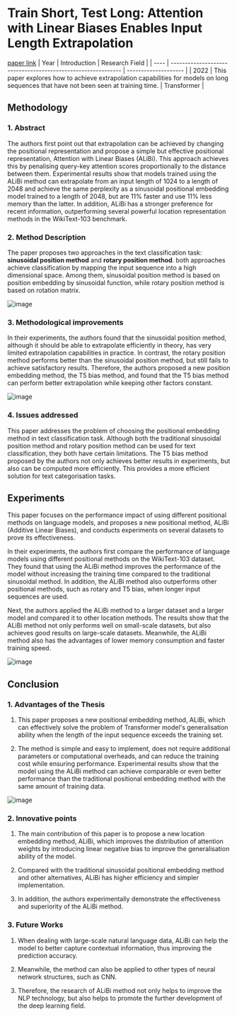 # Train Short, Test Long: Attention with Linear Biases Enables Input Length Extrapolation
[paper link](https://arxiv.org/pdf/2108.12409) 
| Year | Introduction                                                         | Research Field                 |
| ---- | ------------------------------------------------------------ | -------------------- |
| 2022 | This paper explores how to achieve extrapolation capabilities for models on long sequences that have not been seen at training time.         |   Transformer        |

## Methodology

### 1. Abstract
The authors first point out that extrapolation can be achieved by changing the positional representation and propose a simple but effective positional representation, Attention with Linear Biases (ALiBi). This approach achieves this by penalising query-key attention scores proportionally to the distance between them. Experimental results show that models trained using the ALiBi method can extrapolate from an input length of 1024 to a length of 2048 and achieve the same perplexity as a sinusoidal positional embedding model trained to a length of 2048, but are 11% faster and use 11% less memory than the latter. In addition, ALiBi has a stronger preference for recent information, outperforming several powerful location representation methods in the WikiText-103 benchmark.

### 2. Method Description 
The paper proposes two approaches in the text classification task: **sinusoidal position method** and **rotary position method**. both approaches achieve classification by mapping the input sequence into a high dimensional space. Among them, sinusoidal position method is based on position embedding by sinusoidal function, while rotary position method is based on rotation matrix.

![image](https://github.com/user-attachments/assets/acc2223c-5300-4b1a-9756-d81fa92dd8ef)

### 3. Methodological improvements
In their experiments, the authors found that the sinusoidal position method, although it should be able to extrapolate efficiently in theory, has very limited extrapolation capabilities in practice. In contrast, the rotary position method performs better than the sinusoidal position method, but still fails to achieve satisfactory results. Therefore, the authors proposed a new position embedding method, the T5 bias method, and found that the T5 bias method can perform better extrapolation while keeping other factors constant.

![image](https://github.com/user-attachments/assets/1287e49d-338f-413d-b416-151df5986731)

### 4. Issues addressed 
This paper addresses the problem of choosing the positional embedding method in text classification task. Although both the traditional sinusoidal position method and rotary position method can be used for text classification, they both have certain limitations. The T5 bias method proposed by the authors not only achieves better results in experiments, but also can be computed more efficiently. This provides a more efficient solution for text categorisation tasks.

## Experiments
This paper focuses on the performance impact of using different positional methods on language models, and proposes a new positional method, ALiBi (Additive Linear Biases), and conducts experiments on several datasets to prove its effectiveness.

In their experiments, the authors first compare the performance of language models using different positional methods on the WikiText-103 dataset. They found that using the ALiBi method improves the performance of the model without increasing the training time compared to the traditional sinusoidal method. In addition, the ALiBi method also outperforms other positional methods, such as rotary and T5 bias, when longer input sequences are used.

Next, the authors applied the ALiBi method to a larger dataset and a larger model and compared it to other location methods. The results show that the ALiBi method not only performs well on small-scale datasets, but also achieves good results on large-scale datasets. Meanwhile, the ALiBi method also has the advantages of lower memory consumption and faster training speed. 

![image](https://github.com/user-attachments/assets/a83ce69f-92b8-4176-9835-6e1b9c27872c)

## Conclusion

### 1. Advantages of the Thesis
  1. This paper proposes a new positional embedding method, ALiBi, which can effectively solve the problem of Transformer model's generalisation ability when the length of the input sequence exceeds the training set.
  
  2. The method is simple and easy to implement, does not require additional parameters or computational overheads, and can reduce the training cost while ensuring performance. Experimental results show that the model using the ALiBi method can achieve comparable or even better performance than the traditional positional embedding method with the same amount of training data.

![image](https://github.com/user-attachments/assets/e75883fd-2904-4c25-bc0e-3daffdf865e2)

### 2. Innovative points
  1. The main contribution of this paper is to propose a new location embedding method, ALiBi, which improves the distribution of attention weights by introducing linear negative bias to improve the generalisation ability of the model.
  
  2. Compared with the traditional sinusoidal positional embedding method and other alternatives, ALiBi has higher efficiency and simpler implementation.
  
  3. In addition, the authors experimentally demonstrate the effectiveness and superiority of the ALiBi method.
     
### 3. Future Works
  1. When dealing with large-scale natural language data, ALiBi can help the model to better capture contextual information, thus improving the prediction accuracy.
  
  2.  Meanwhile, the method can also be applied to other types of neural network structures, such as CNN.
  
  3.  Therefore, the research of ALiBi method not only helps to improve the NLP technology, but also helps to promote the further development of the deep learning field. 
